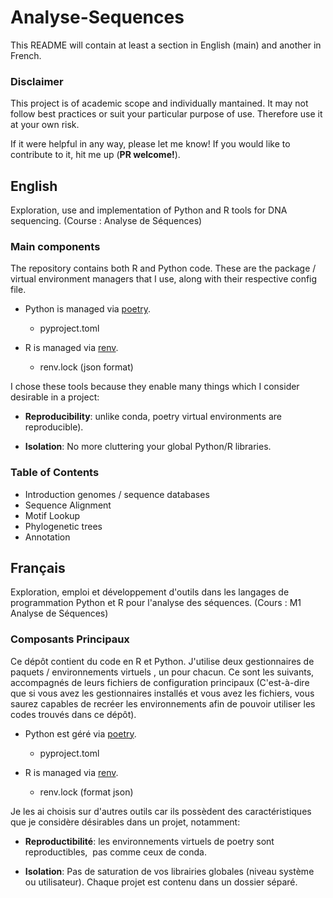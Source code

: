 # Analyse-Sequences

This README will contain at least a section in English (main)
and another in French.

### Disclaimer

This project is of academic scope and individually mantained. It may not follow best practices or suit your particular purpose of use. Therefore use it at your own risk.

If it were helpful in any way, please let me know! If you would like to contribute to it, hit me up (**PR welcome!**).

## English

Exploration, use and implementation of Python and R tools for DNA sequencing. (Course : Analyse de Séquences)

### Main components

The repository contains both R and Python code. These are the package / virtual environment managers that I use, along with their respective config file.

* Python is managed via [poetry](https://python-poetry.org/).
  
  * pyproject.toml

* R is managed via [renv](https://rstudio.github.io/renv/).
  
  * renv.lock (json format)

I chose these tools because they enable many things which I consider desirable in a project: 

* **Reproducibility**: unlike conda, poetry virtual environments are reproducible).

* **Isolation**: No more cluttering your global Python/R libraries.

### Table of Contents

* Introduction genomes / sequence databases
* Sequence Alignment
* Motif Lookup
* Phylogenetic trees
* Annotation

## Français

Exploration, emploi et développement d'outils dans les langages de 
programmation Python et R pour l'analyse des séquences. (Cours : M1 
Analyse de Séquences)

### Composants Principaux

Ce dépôt contient du code en R et Python. J'utilise deux 
gestionnaires de paquets / environnements virtuels , un pour chacun. Ce 
sont les suivants, accompagnés de leurs fichiers de configuration 
principaux (C'est-à-dire que si vous avez les gestionnaires installés et
 vous avez les fichiers, vous saurez capables de recréer les 
environnements afin de pouvoir utiliser les codes trouvés dans ce 
dépôt).  

- Python est géré via [poetry](https://python-poetry.org/).
  
  - pyproject.toml  

- R is managed via [renv](https://rstudio.github.io/renv/).
  
  - renv.lock (format json)

Je les ai choisis sur d'autres outils car ils possèdent des 
caractéristiques que je considère désirables dans un projet, notamment:

* **Reproductibilité**: les environnements virtuels de poetry sont reproductibles,  pas comme ceux de conda.

* **Isolation**: Pas de saturation de vos librairies globales (niveau 
  système ou utilisateur). Chaque projet est contenu dans un dossier 
  séparé.
